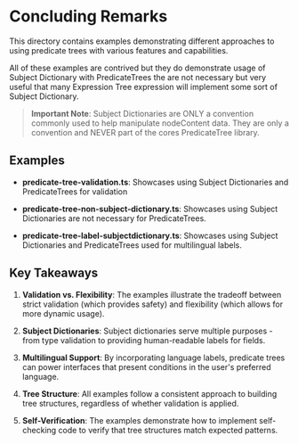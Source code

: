 # Concluding Remarks

This directory contains examples demonstrating different approaches to using predicate trees with various features and capabilities.

All of these examples are contrived but they do demonstrate usage of Subject Dictionary with PredicateTrees the are not necessary but very useful that many Expression Tree expression will implement some sort of Subject Dictionary.

> **Important Note**: Subject Dictionaries are ONLY a convention commonly used to help manipulate nodeContent data. They are only a convention and NEVER part of the cores PredicateTree library.

## Examples

- **predicate-tree-validation.ts**: Showcases using Subject Dictionaries and PredicateTrees for validation

- **predicate-tree-non-subject-dictionary.ts**: Showcases using Subject Dictionaries are not necessary for PredicateTrees.

- **predicate-tree-label-subjectdictionary.ts**: Showcases using Subject Dictionaries and PredicateTrees used for multilingual labels.

## Key Takeaways

1. **Validation vs. Flexibility**: The examples illustrate the tradeoff between strict validation (which provides safety) and flexibility (which allows for more dynamic usage).

2. **Subject Dictionaries**: Subject dictionaries serve multiple purposes - from type validation to providing human-readable labels for fields.

3. **Multilingual Support**: By incorporating language labels, predicate trees can power interfaces that present conditions in the user's preferred language.

4. **Tree Structure**: All examples follow a consistent approach to building tree structures, regardless of whether validation is applied.

5. **Self-Verification**: The examples demonstrate how to implement self-checking code to verify that tree structures match expected patterns.
